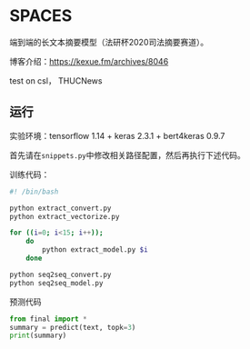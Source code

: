 # SPACES
端到端的长文本摘要模型（法研杯2020司法摘要赛道）。

博客介绍：https://kexue.fm/archives/8046

test on csl， THUCNews

## 运行

实验环境：tensorflow 1.14 + keras 2.3.1 + bert4keras 0.9.7

首先请在`snippets.py`中修改相关路径配置，然后再执行下述代码。

训练代码：
```bash
#! /bin/bash

python extract_convert.py
python extract_vectorize.py

for ((i=0; i<15; i++));
    do
        python extract_model.py $i
    done

python seq2seq_convert.py
python seq2seq_model.py
```

预测代码
```python
from final import *
summary = predict(text, topk=3)
print(summary)
```

